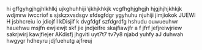 hi
gffgyhgjhgjhlkhlkj
ujkghuhhiji
\jkhjkhkjk
vcgfhghjghgjh
hjgjhjhjkhkjk
wdjmrw iwccriof
s sjskzxvsdsgv
sfdsgfdgr
ygyhuhu
njuhiji
jimjiokok
JUEWI H
 jsbhcreiu
 io jdiojf
 l kDisjif
  k
dvgfdgf
szfdgrdfg
hshudu
ouwueuhwr
 hauehwu
msjfn ewjiewjt
skf jie
jndjeifre
skajfiawjfr
a f jfrf
jefjreiwjriew
sakrjwirj
kawjfiejer
AKdisfj
jhgviti
uyt7t7
tv7y8
njabd yuhfy
aJ duhwah
hwgygr
hdheyru
jdjfuehutg
ajfreuj
